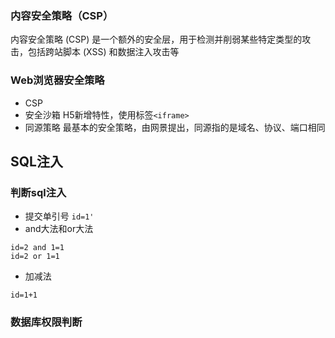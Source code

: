 ### 内容安全策略（CSP）
内容安全策略   (CSP) 是一个额外的安全层，用于检测并削弱某些特定类型的攻击，包括跨站脚本 (XSS) 和数据注入攻击等

### Web浏览器安全策略
* CSP
* 安全沙箱 H5新增特性，使用标签``<iframe>``
* 同源策略 最基本的安全策略，由网景提出，同源指的是域名、协议、端口相同


## SQL注入
### 判断sql注入
* 提交单引号 ```id=1'```
* and大法和or大法 
```
id=2 and 1=1
id=2 or 1=1 
```
* 加减法
```
id=1+1
```
### 数据库权限判断

